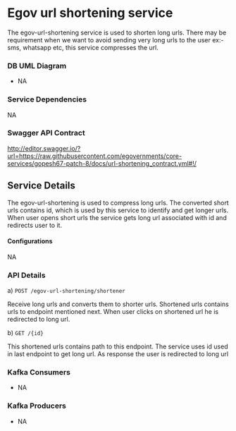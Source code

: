 # Egov url shortening service

The egov-url-shortening service is used to shorten long urls. There may be requirement when we want to avoid sending very long urls to the user ex:- sms, whatsapp etc,
this service compresses the url.

### DB UML Diagram

- NA

### Service Dependencies

NA


### Swagger API Contract

http://editor.swagger.io/?url=https://raw.githubusercontent.com/egovernments/core-services/gopesh67-patch-8/docs/url-shortening_contract.yml#!/

## Service Details
The egov-url-shortening is used to compress long urls. The converted short urls contains id, which is used by this service to identify and get longer urls. When user opens
short urls the service gets long url associated with id and redirects user to it.


#### Configurations
NA


### API Details


a) `POST /egov-url-shortening/shortener`

Receive long urls and converts them to shorter urls. Shortened urls contains urls to endpoint mentioned next. When user clicks on shortened url he is redirected to long url.


b) `GET /{id}`

This shortened urls contains path to this endpoint. The service uses id used in last endpoint to get long url. As response the user is redirected to long url

### Kafka Consumers
- NA

### Kafka Producers
- NA
